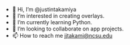 - 👋 Hi, I’m @justintakamiya
- 👀 I’m interested in creating overlays.
- 🌱 I’m currently learning Python.
- 💞️ I’m looking to collaborate on app projects.
- 📫 How to reach me jjtakami@ncsu.edu

<!---
justintakamiya/justintakamiya is a ✨ special ✨ repository because its `README.md` (this file) appears on your GitHub profile.
You can click the Preview link to take a look at your changes.
--->
